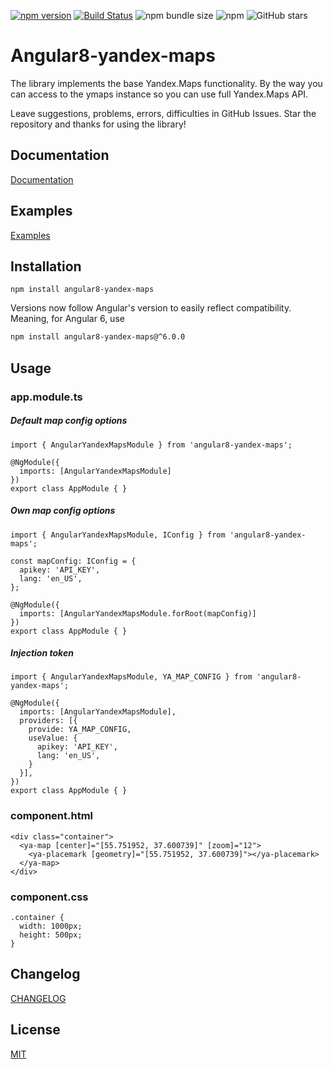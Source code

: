 [![npm version](https://badge.fury.io/js/angular8-yandex-maps.svg)](https://badge.fury.io/js/angular8-yandex-maps) [![Build Status](https://travis-ci.org/ddubrava/angular8-yandex-maps.svg?branch=master)](https://travis-ci.org/ddubrava/angular8-yandex-maps) ![npm bundle size](https://img.shields.io/bundlephobia/min/angular8-yandex-maps) ![npm](https://img.shields.io/npm/dm/angular8-yandex-maps) ![GitHub stars](https://img.shields.io/github/stars/ddubrava/angular8-yandex-maps?style=social)

# Angular8-yandex-maps

The library implements the base Yandex.Maps functionality. By the way you can access to the ymaps instance so you can use full Yandex.Maps API.

Leave suggestions, problems, errors, difficulties in GitHub Issues. Star the repository and thanks for using the library!

## Documentation

[Documentation](https://ddubrava.github.io/angular8-yandex-maps/)

## Examples

[Examples](https://ddubrava.github.io/angular8-yandex-maps/#/examples)

## Installation

```
npm install angular8-yandex-maps
```

Versions now follow Angular's version to easily reflect compatibility.
Meaning, for Angular 6, use

```bash
npm install angular8-yandex-maps@^6.0.0
```

## Usage

### app.module.ts

##### Default map config options

```
import { AngularYandexMapsModule } from 'angular8-yandex-maps';

@NgModule({
  imports: [AngularYandexMapsModule]
})
export class AppModule { }
```

##### Own map config options

```
import { AngularYandexMapsModule, IConfig } from 'angular8-yandex-maps';

const mapConfig: IConfig = {
  apikey: 'API_KEY',
  lang: 'en_US',
};

@NgModule({
  imports: [AngularYandexMapsModule.forRoot(mapConfig)]
})
export class AppModule { }
```

##### Injection token

```
import { AngularYandexMapsModule, YA_MAP_CONFIG } from 'angular8-yandex-maps';

@NgModule({
  imports: [AngularYandexMapsModule],
  providers: [{
    provide: YA_MAP_CONFIG,
    useValue: {
      apikey: 'API_KEY',
      lang: 'en_US',
    }
  }],
})
export class AppModule { }
```

### component.html

```
<div class="container">
  <ya-map [center]="[55.751952, 37.600739]" [zoom]="12">
    <ya-placemark [geometry]="[55.751952, 37.600739]"></ya-placemark>
  </ya-map>
</div>
```

### component.css

```
.container {
  width: 1000px;
  height: 500px;
}
```

## Changelog

[CHANGELOG](https://github.com/ddubrava/angular8-yandex-maps/blob/develop/CHANGELOG.md)

## License

[MIT](https://github.com/ddubrava/angular8-yandex-maps/blob/develop/LICENSE.md)
